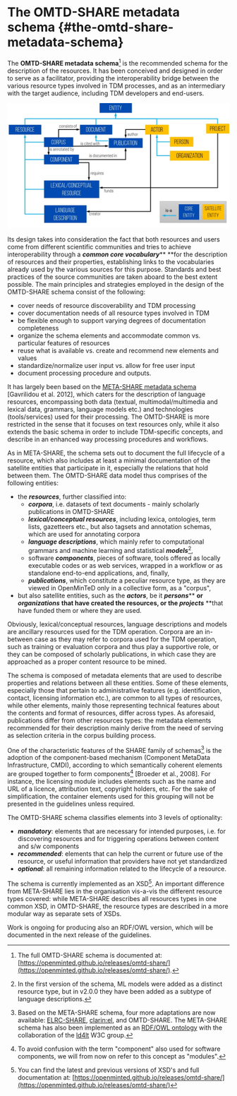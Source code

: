 # The OMTD-SHARE metadata schema {#the-omtd-share-metadata-schema}

The **OMTD-SHARE metadata schema**[^1] is the recommended schema for the description of the resources. It has been conceived and designed in order to serve as a facilitator, providing the interoperability bridge between the various resource types involved in TDM processes, and as an intermediary with the target audience, including TDM developers and end-users.

![](/assets/OMTD_Schemav2OverviewNewcolors2.jpg)

Its design takes into consideration the fact that both resources and users come from different scientific communities and tries to achieve interoperability through a _**common core vocabulary**_** **for the description of resources and their properties, establishing links to the vocabularies already used by the various sources for this purpose. Standards and best practices of the source communities are taken aboard to the best extent possible. The main principles and strategies employed in the design of the OMTD-SHARE schema consist of the following:

* cover needs of resource discoverability and TDM processing
* cover documentation needs of all resource types involved in TDM
* be flexible enough to support varying degrees of documentation completeness
* organize the schema elements and accommodate common vs. particular features of resources
* reuse what is available vs. create and recommend new elements and values
* standardize/normalize user input vs. allow for free user input
* document processing procedure and outputs.

It has largely been based on the [META-SHARE metadata schema](http://metashare.ilsp.gr/knowledgebase/homePage) \[Gavrilidou et al. 2012\], which caters for the description of language resources, encompassing both data \(textual, multimodal/multimedia and lexical data, grammars, language models etc.\) and technologies \(tools/services\) used for their processing. The OMTD-SHARE is more restricted in the sense that it focuses on text resources only, while it also extends the basic schema in order to include TDM-specific concepts, and describe in an enhanced way processing procedures and workflows.

As in META-SHARE, the schema sets out to document the full lifecycle of a resource, which also includes at least a minimal documentation of the satellite entities that participate in it, especially the relations that hold between them. The OMTD-SHARE data model thus comprises of the following entities:

* the _**resources**_, further classified into:
  * _**corpora**_, i.e. datasets of text documents - mainly scholarly publications in OMTD-SHARE
  * _**lexical/conceptual resources**_, including lexica, ontologies, term lists, gazetteers etc., but also tagsets and annotation schemas, which are used for annotating corpora
  * _**language descriptions**_, which mainly refer to computational grammars and machine learning and statistical _**models**_[^2],
  * software _**components**_, pieces of software, tools offered as locally executable codes or as web services, wrapped in a workflow or as standalone end-to-end applications, and, finally,
  * _**publications**_, which constitute a peculiar resource type, as they are viewed in OpenMinTeD only in a collective form, as a "corpus",
* but also satellite entities, such as the _**actors**_, be it _**persons**_** **or _**organizations**_** **that have created the resources, or the _**projects**_** **that have funded them or where they are used.

Obviously, lexical/conceptual resources, language descriptions and models are ancillary resources used for the TDM operation. Corpora are an in-between case as they may refer to corpora used for the TDM operation, such as training or evaluation corpora and thus play a supportive role, or they can be composed of scholarly publications, in which case they are approached as a proper content resource to be mined.

The schema is composed of metadata elements that are used to describe properties and relations between all these entities. Some of these elements, especially those that pertain to administrative features \(e.g. identification, contact, licensing information etc.\), are common to all types of resources, while other elements, mainly those representing technical features about the contents and format of resources, differ across types. As aforesaid, publications differ from other resources types: the metadata elements recommended for their description mainly derive from the need of serving as selection criteria in the corpus building process.

One of the characteristic features of the SHARE family of schemas[^3] is the adoption of the component-based mechanism \(Component MetaData Infrastructure, CMDI\), according to which semantically coherent elements are grouped together to form components[^4] \[Broeder et al., 2008\]. For instance, the licensing module includes elements such as the name and URL of a licence, attribution text, copyright holders, etc. For the sake of simplification, the container elements used for this grouping will not be presented in the guidelines unless required.

The OMTD-SHARE schema classifies elements into 3 levels of optionality:

* _**mandatory**_: elements that are necessary for intended purposes, i.e. for discovering resources and for triggering operations between content and s/w components
* _**recommended**_: elements that can help the current or future use of the resource, or useful information that providers have not yet standardized
* _**optional**_: all remaining information related to the lifecycle of a resource.

The schema is currently implemented as an XSD[^5]. An important difference from META-SHARE lies in the organisation vis-a-vis the different resource types covered: while META-SHARE describes all resources types in one common XSD, in OMTD-SHARE, the resource types are described in a more modular way as separate sets of XSDs.

Work is ongoing for producing also an RDF/OWL version, which will be documented in the next release of the guidelines.

[^1]: The full OMTD-SHARE schema is documented at: [https://openminted.github.io/releases/omtd-share/](https://openminted.github.io/releases/omtd-share/).

[^2]: In the first version of the schema, ML models were added as a distinct resource type, but in v2.0.0 they have been added as a subtype of language descriptions.

[^3]: Based on the META-SHARE schema, four more adaptations are now available:  [ELRC-SHARE](https://elrc-share.ilsp.gr/documentation/ELRC-SHARE_schema.html), [clarin:el](http://www.clarin.gr/en/content/preparing-documenting-lrs), and OMTD-SHARE. The META-SHARE schema has also been implemented as an [RDF/OWL ontology](http://purl.org/net/def/metashare) with the collaboration of the [ld4lt](https://www.w3.org/community/ld4lt) W3C group.

[^4]: To avoid confusion with the term "component" also used for software components, we will from now on refer to this concept as "modules".

[^5]: You can find the latest and previous versions of XSD's and full documentation at: [https://openminted.github.io/releases/omtd-share/](https://openminted.github.io/releases/omtd-share/)

